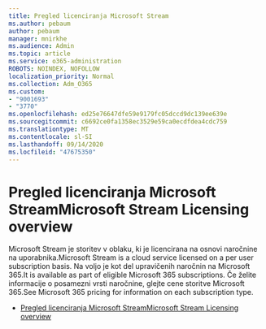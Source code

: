 ```yaml
---
title: Pregled licenciranja Microsoft Stream
ms.author: pebaum
author: pebaum
manager: mnirkhe
ms.audience: Admin
ms.topic: article
ms.service: o365-administration
ROBOTS: NOINDEX, NOFOLLOW
localization_priority: Normal
ms.collection: Adm_O365
ms.custom:
- "9001693"
- "3770"
ms.openlocfilehash: ed25e76647dfe59e9179fc05dccd9dc139ee639e
ms.sourcegitcommit: c6692ce0fa1358ec3529e59ca0ecdfdea4cdc759
ms.translationtype: MT
ms.contentlocale: sl-SI
ms.lasthandoff: 09/14/2020
ms.locfileid: "47675350"
---
```

# <a name="microsoft-stream-licensing-overview"></a><span data-ttu-id="6f8d9-102">Pregled licenciranja Microsoft Stream</span><span class="sxs-lookup"><span data-stu-id="6f8d9-102">Microsoft Stream Licensing overview</span></span>

<span data-ttu-id="6f8d9-103">Microsoft Stream je storitev v oblaku, ki je licencirana na osnovi naročnine na uporabnika.</span><span class="sxs-lookup"><span data-stu-id="6f8d9-103">Microsoft Stream is a cloud service licensed on a per user subscription basis.</span></span> <span data-ttu-id="6f8d9-104">Na voljo je kot del upravičenih naročnin na Microsoft 365.</span><span class="sxs-lookup"><span data-stu-id="6f8d9-104">It is available as part of eligible Microsoft 365 subscriptions.</span></span> <span data-ttu-id="6f8d9-105">Če želite informacije o posamezni vrsti naročnine, glejte cene storitve Microsoft 365.</span><span class="sxs-lookup"><span data-stu-id="6f8d9-105">See Microsoft 365 pricing for information on each subscription type.</span></span>

- [<span data-ttu-id="6f8d9-106">Pregled licenciranja Microsoft Stream</span><span class="sxs-lookup"><span data-stu-id="6f8d9-106">Microsoft Stream Licensing overview</span></span>](https://docs.microsoft.com/stream/license-overview)